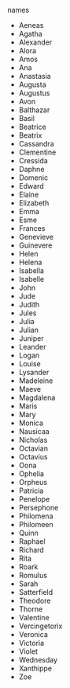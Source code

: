 names

- Aeneas
- Agatha
- Alexander
- Alora
- Amos
- Ana
- Anastasia
- Augusta
- Augustus
- Avon
- Balthazar
- Basil
- Beatrice
- Beatrix
- Cassandra
- Clementine
- Cressida
- Daphne
- Domenic
- Edward
- Elaine
- Elizabeth
- Emma
- Esme
- Frances
- Genevieve
- Guinevere
- Helen
- Helena
- Isabella
- Isabelle
- John
- Jude
- Judith
- Jules
- Julia
- Julian
- Juniper
- Leander
- Logan
- Louise
- Lysander
- Madeleine
- Maeve
- Magdalena
- Maris
- Mary
- Monica
- Nausicaa
- Nicholas
- Octavian
- Octavius
- Oona
- Ophelia
- Orpheus
- Patricia
- Penelope
- Persephone
- Philomena
- Philomeen
- Quinn
- Raphael
- Richard
- Rita
- Roark
- Romulus
- Sarah
- Satterfield
- Theodore
- Thorne
- Valentine
- Vercingetorix
- Veronica
- Victoria
- Violet
- Wednesday
- Xanthippe
- Zoe

